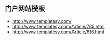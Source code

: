 ## 门户网站模板
- http://www.templatesy.com/
- http://www.templatesy.com/Article/785.html
- http://www.templatesy.com/Article/616.html
